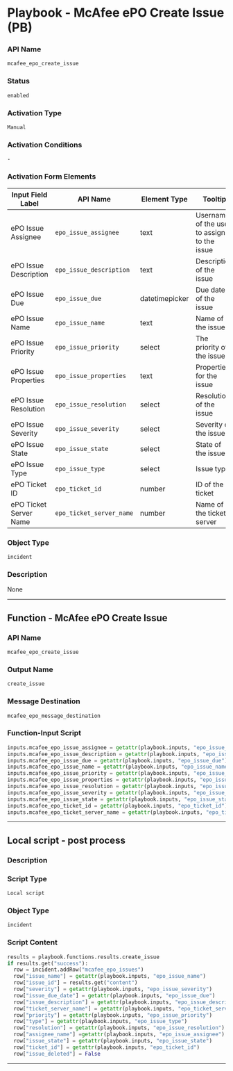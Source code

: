 <!--
    DO NOT MANUALLY EDIT THIS FILE
    THIS FILE IS AUTOMATICALLY GENERATED WITH resilient-sdk codegen
    Generated with resilient-sdk v50.0.151
-->

# Playbook - McAfee ePO Create Issue (PB)

### API Name
`mcafee_epo_create_issue`

### Status
`enabled`

### Activation Type
`Manual`

### Activation Conditions
`-`

### Activation Form Elements
| Input Field Label | API Name | Element Type | Tooltip | Requirement |
| ----------------- | -------- | ------------ | ------- | ----------- |
| ePO Issue Assignee | `epo_issue_assignee` | text | Username of the user to assign to the issue | Optional |
| ePO Issue Description | `epo_issue_description` | text | Description of the issue | Always |
| ePO Issue Due | `epo_issue_due` | datetimepicker | Due date of the issue | Optional |
| ePO Issue Name | `epo_issue_name` | text | Name of the issue | Always |
| ePO Issue Priority | `epo_issue_priority` | select | The  priority of the issue | Optional |
| ePO Issue Properties | `epo_issue_properties` | text | Properties for the issue | Optional |
| ePO Issue Resolution | `epo_issue_resolution` | select | Resolution of the issue | Optional |
| ePO Issue Severity | `epo_issue_severity` | select | Severity of the issue | Optional |
| ePO Issue State | `epo_issue_state` | select | State of the issue | Optional |
| ePO Issue Type | `epo_issue_type` | select | Issue type | Optional |
| ePO Ticket ID | `epo_ticket_id` | number | ID of the ticket | Optional |
| ePO Ticket Server Name | `epo_ticket_server_name` | number | Name of the ticket server | Optional |

### Object Type
`incident`

### Description
None


---
## Function - McAfee ePO Create Issue

### API Name
`mcafee_epo_create_issue`

### Output Name
`create_issue`

### Message Destination
`mcafee_epo_message_destination`

### Function-Input Script
```python
inputs.mcafee_epo_issue_assignee = getattr(playbook.inputs, "epo_issue_assignee")
inputs.mcafee_epo_issue_description = getattr(playbook.inputs, "epo_issue_description")
inputs.mcafee_epo_issue_due = getattr(playbook.inputs, "epo_issue_due")
inputs.mcafee_epo_issue_name = getattr(playbook.inputs, "epo_issue_name")
inputs.mcafee_epo_issue_priority = getattr(playbook.inputs, "epo_issue_priority")
inputs.mcafee_epo_issue_properties = getattr(playbook.inputs, "epo_issue_properties")
inputs.mcafee_epo_issue_resolution = getattr(playbook.inputs, "epo_issue_resolution")
inputs.mcafee_epo_issue_severity = getattr(playbook.inputs, "epo_issue_severity")
inputs.mcafee_epo_issue_state = getattr(playbook.inputs, "epo_issue_state")
inputs.mcafee_epo_ticket_id = getattr(playbook.inputs, "epo_ticket_id")
inputs.mcafee_epo_ticket_server_name = getattr(playbook.inputs, "epo_ticket_server_name")
```

---

## Local script - post process

### Description


### Script Type
`Local script`

### Object Type
`incident`

### Script Content
```python
results = playbook.functions.results.create_issue
if results.get("success"):
  row = incident.addRow("mcafee_epo_issues")
  row["issue_name"] = getattr(playbook.inputs, "epo_issue_name")
  row["issue_id"] = results.get("content")
  row["severity"] = getattr(playbook.inputs, "epo_issue_severity")
  row["issue_due_date"] = getattr(playbook.inputs, "epo_issue_due")
  row["issue_description"] = getattr(playbook.inputs, "epo_issue_description")
  row["ticket_server_name"] = getattr(playbook.inputs, "epo_ticket_server_name")
  row["priority"] = getattr(playbook.inputs, "epo_issue_priority")
  row["type"] = getattr(playbook.inputs, "epo_issue_type")
  row["resolution"] = getattr(playbook.inputs, "epo_issue_resolution")
  row["assignee_name"] =getattr(playbook.inputs, "epo_issue_assignee")
  row["issue_state"] = getattr(playbook.inputs, "epo_issue_state")
  row["ticket_id"] = getattr(playbook.inputs, "epo_ticket_id")
  row["issue_deleted"] = False
```

---

